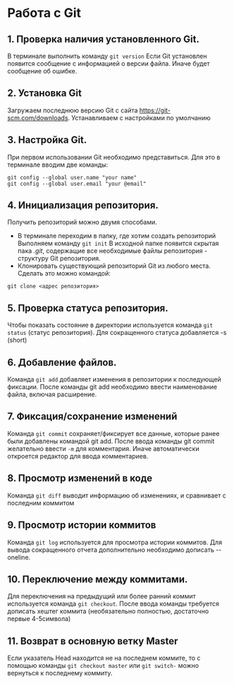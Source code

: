 # Работа с Git
## 1. Проверка наличия установленного Git.
 В терминале выполнить команду `git version`
 Если Git установлен появится сообщение с информацией о версии файла. Иначе будет сообщение об ошибке.

 ## 2. Установка Git
 Загружаем последнюю версию Git с сайта https://git-scm.com/downloads.
 Устанавливаем с настройками по умолчанию

## 3. Настройка Git.
При первом использовании Git необходимо представиться. Для это в терминале вводим две команды: 
```
git config --global user.name "your name"
git config --global user.email "your @email"
```
## 4. Инициализация репозитория.
Получить репозиторий можно двумя способами.
* В терминале переходим в папку, где хотим создать репозиторий
Выполняем команду `git init`
В исходной папке появится скрытая пака *.git*, содержащие все необходимые файлы репозитория - структуру Git репозитория.
* Клонировать существующий репозиторий Git из любого места.
Сделать это можно командой: 
```
git clone <адрес репозитория>
```
## 5. Проверка статуса репозитория.
Чтобы показать состояние в директории используется команда `git status` (статус репозитория). Для сокращенного статуса добавляется -s (short)

## 6. Добавление файлов.
Команда `git add` добавляет изменения в репозитории к последующей фиксации. После команды git add необходимо ввести наименование файла, включая расширение.

## 7. Фиксация/сохранение изменений
Команда `git commit` сохраняет/фиксирует все данные, которые ранее были добавлены командой git add. После ввода команды git commit желательно ввести `-m` для комментария. Иначе автоматически откроется редактор для ввода комментариев.

## 8. Просмотр изменений в коде
Команда `git diff` выводит информацию об изменениях, и сравнивает с последним коммитом 

## 9. Просмотр истории коммитов
Команда `git log` используется для просмотра истории коммитов. Для вывода сокращенного отчета дополнительно необходимо дописать --oneline. 

## 10. Переключение между коммитами.
Для переключения на предыдущий или более ранний коммит используется команда `git checkout`. После ввода команды требуется дописать хештег коммита (необязательно полностью, достаточно первые 4-5символа)

## 11. Возврат в основную ветку Master
Если указатель Head находится не на последнем коммите, то с помощью команды `git checkout master` или `git switch-` можно вернуться к последнему коммиту.